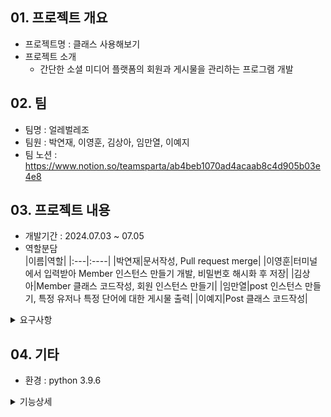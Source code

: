 ## 01. 프로젝트 개요
- 프로젝트명 : 클래스 사용해보기
- 프로젝트 소개
    - 간단한 소셜 미디어 플랫폼의 회원과 게시물을 관리하는 프로그램 개발
 
## 02. 팀
- 팀명 : 얼레벌레조
- 팀원 : 박연재, 이영훈, 김상아, 임만열, 이예지
- 팀 노션 : https://www.notion.so/teamsparta/ab4beb1070ad4acaab8c4d905b03e4e8

## 03. 프로젝트 내용
- 개발기간 : 2024.07.03 ~ 07.05
- 역할분담  
  |이름|역할|
  |:---|:----|
  |박연재|문서작성, Pull request merge|
  |이영훈|터미널에서 입력받아 Member 인스턴스 만들기 개발, 비밀번호 해시화 후 저장|
  |김상아|Member 클래스 코드작성, 회원 인스턴스 만들기|
  |임만열|post 인스턴스 만들기, 특정 유저나 특정 단어에 대한 게시물 출력|
  |이예지|Post 클래스 코드작성|
<details>
  <summary> 요구사항 </summary>
  <div markdown="1">
    <div>
      <p>&emsp; 1. Member 클래스 정의하기</p> 
      <p>&emsp; &emsp;a. 회원이름(name), 회원 아이디(username), 회원 비밀번호(password) 속성 포함</p>
      <p>&emsp; &emsp;b. 회원 정보를 print 해주는 display 메소드 포함</p>
      <p>&emsp;&emsp; &emsp;i. 회원의 이름과 아이디만 보여주소 비밀번호는 보여주면 안 됨</p>
    </div>
    <br>
    <div>
      <p>&emsp; 2. Post 클래스 정의하기 </p>
      <p>&emsp; &emsp;a. 게시물 제목(title), 게시물 내용(content), 작성자(author) 속성 포함 </p>
      <p> &emsp;&emsp;&emsp; i. 작성자(author)는 화원 아이디(username)가 저장되어야 함</p>
    </div>
    <div>
      <p>&emsp; 3. 회원 인스턴스를 세 개 이상 만들기</p>
      <p>&emsp;&emsp; a. members라는 빈 리스트에 append를 써서 저장</p>
      <p>&emsp;&emsp; b. members 리스트를 돌면서 회원들의 이름을 모두 프린트</p>
    </div>
    <div>
      <p>&emsp; 4. 각각의 회원이 게시글을 3개 이살 작성하는 코드를 만들기</p>
      <p>&emsp;&emsp; a. 만들어진 게시글의 인스턴스는 posts라는 빈 리스트에 append를 써서 저장</p>
      <p>&emsp;&emsp; b. for 문을 돌면서 유저가 장겅한 게시글의 제목을 모두 프린트</p>
      <p>&emsp;&emsp; c. for 문을 돌면서 '특정단어'가 content애 포함된 게시글의 제목을 모두 프린트</p>
    </div>
    <br>
    <details>
      <summary> 추가 요구사항 </summary>
      <div markdown="2">
          <p> &emsp; 1. input을 이용하여 Member 인스턴스 만드는 것을 사용자가 터미널에서 할 수 있개 해주세요</p>
          <p> &emsp; 2. post도 터미널에서 생성할 수 있게 해주세요</p>
          <p> &emsp; 3. hashlib 라이브러리를 써서 회원 비밀번호를 해시화하여 저장하게 해주세요</p>
      </div>
    </details>
  </div>
</details>

## 04. 기타
 - 환경 : python 3.9.6
 <details>
  <summary> 기능상세 </summary>
  <div markdown="3">
      
![image](./sns_paltform_diagram.jpeg)
  </div>
 </details>

